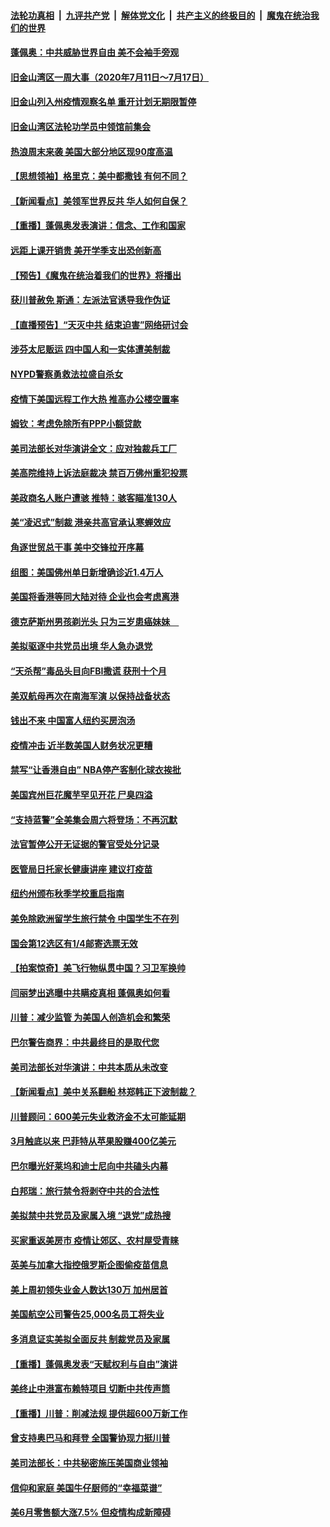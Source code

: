 ####  [法轮功真相](../../../../basic/blob/master/README.md?t=07181731) &nbsp;|&nbsp; [九评共产党](../../../../9ping.md/blob/master/README.md?t=07181731) &nbsp;|&nbsp; [解体党文化](../../../../jtdwh.md/blob/master/README.md?t=07181731)  &nbsp;|&nbsp; [共产主义的终极目的](../../../../gczydzjmd.md/blob/master/README.md?t=07181731) &nbsp;|&nbsp; [魔鬼在统治我们的世界](../../../../mgztzwmdsj.md/blob/master/README.md?t=07181731) 

#### [蓬佩奥：中共威胁世界自由 美不会袖手旁观](../pages/nsc412/n12265280.md?t=07181731) 

#### [旧金山湾区一周大事（2020年7月11日〜7月17日）](../pages/nsc412/n12265259.md?t=07181731) 

#### [旧金山列入州疫情观察名单  重开计划无期限暂停](../pages/nsc412/n12265226.md?t=07181731) 

#### [旧金山湾区法轮功学员中领馆前集会](../pages/nsc412/n12265087.md?t=07181731) 

#### [热浪周末来袭 美国大部分地区现90度高温](../pages/nsc412/n12264761.md?t=07181731) 

#### [【思想领袖】格里克：美中都撒钱 有何不同？](../pages/nsc412/n12173862.md?t=07181731) 

#### [【新闻看点】美领军世界反共 华人如何自保？](../pages/nsc412/n12264447.md?t=07181731) 

#### [【重播】蓬佩奥发表演讲：信念、工作和国家](../pages/nsc412/n12263302.md?t=07181731) 

#### [远距上课开销贵 美开学季支出恐创新高](../pages/nsc412/n12264580.md?t=07181731) 

#### [【预告】《魔鬼在统治着我们的世界》将播出](../pages/nsc412/n12255982.md?t=07181731) 

#### [获川普赦免 斯通：左派法官诱导我作伪证](../pages/nsc412/n12264432.md?t=07181731) 

#### [【直播预告】“天灭中共 结束迫害”网络研讨会](../pages/nsc412/n12264531.md?t=07181731) 

#### [涉芬太尼贩运 四中国人和一实体遭美制裁](../pages/nsc412/n12264427.md?t=07181731) 

#### [NYPD警察勇救法拉盛自杀女](../pages/nsc412/n12264295.md?t=07181731) 

#### [疫情下美国远程工作大热 推高办公楼空置率](../pages/nsc412/n12264278.md?t=07181731) 

#### [姆钦：考虑免除所有PPP小额贷款](../pages/nsc412/n12264121.md?t=07181731) 

#### [美司法部长对华演讲全文：应对独裁兵工厂](../pages/nsc412/n12263972.md?t=07181731) 

#### [美高院维持上诉法庭裁决 禁百万佛州重犯投票](../pages/nsc412/n12264145.md?t=07181731) 

#### [美政商名人账户遭骇 推特：骇客瞄准130人](../pages/nsc412/n12263707.md?t=07181731) 

#### [美“凌迟式”制裁 港亲共高官承认寒蝉效应](../pages/nsc412/n12264061.md?t=07181731) 

#### [角逐世贸总干事 美中交锋拉开序幕](../pages/nsc412/n12263815.md?t=07181731) 

#### [组图：美国佛州单日新增确诊近1.4万人](../pages/nsc412/n12263366.md?t=07181731) 

#### [美国将香港等同大陆对待 企业也会考虑离港](../pages/nsc412/n12263841.md?t=07181731) 

#### [德克萨斯州男孩剃光头 只为三岁患癌妹妹　](../pages/nsc412/n12261914.md?t=07181731) 

#### [美拟驱逐中共党员出境  华人急办退党](../pages/nsc412/n12262516.md?t=07181731) 

#### [“天杀帮”毒品头目向FBI撒谎 获刑十个月](../pages/nsc412/n12262508.md?t=07181731) 

#### [美双航母再次在南海军演 以保持战备状态](../pages/nsc412/n12263383.md?t=07181731) 

#### [钱出不来 中国富人纽约买房泡汤](../pages/nsc412/n12262593.md?t=07181731) 

#### [疫情冲击 近半数美国人财务状况更糟](../pages/nsc412/n12263334.md?t=07181731) 

#### [禁写“让香港自由” NBA停产客制化球衣挨批](../pages/nsc412/n12263127.md?t=07181731) 

#### [美国宾州巨花魔芋罕见开花 尸臭四溢](../pages/nsc412/n12263076.md?t=07181731) 

#### [“支持蓝警”全美集会周六将登场：不再沉默](../pages/nsc412/n12262743.md?t=07181731) 

#### [法官暂停公开无证据的警官受处分记录](../pages/nsc412/n12262521.md?t=07181731) 

#### [医管局日托家长健康讲座 建议打疫苗](../pages/nsc412/n12262598.md?t=07181731) 

#### [纽约州颁布秋季学校重启指南](../pages/nsc412/n12262585.md?t=07181731) 

#### [美免除欧洲留学生旅行禁令 中国学生不在列](../pages/nsc412/n12262630.md?t=07181731) 

#### [国会第12选区有1/4邮寄选票无效](../pages/nsc412/n12262583.md?t=07181731) 

#### [【拍案惊奇】美飞行物纵贯中国？习卫军换帅](../pages/nsc412/n12262420.md?t=07181731) 

#### [闫丽梦出逃曝中共瞒疫真相 蓬佩奥如何看](../pages/nsc412/n12262248.md?t=07181731) 

#### [川普：减少监管 为美国人创造机会和繁荣](../pages/nsc412/n12262306.md?t=07181731) 

#### [巴尔警告商界：中共最终目的是取代您](../pages/nsc412/n12262126.md?t=07181731) 

#### [美司法部长对华演讲：中共本质从未改变](../pages/nsc412/n12261835.md?t=07181731) 

#### [【新闻看点】美中关系翻船 林郑韩正下波制裁？](../pages/nsc412/n12261937.md?t=07181731) 

#### [川普顾问：600美元失业救济金不太可能延期](../pages/nsc412/n12261868.md?t=07181731) 

#### [3月触底以来 巴菲特从苹果股赚400亿美元](../pages/nsc412/n12261852.md?t=07181731) 

#### [巴尔曝光好莱坞和迪士尼向中共磕头内幕](../pages/nsc412/n12261646.md?t=07181731) 

#### [白邦瑞：旅行禁令将剥夺中共的合法性](../pages/nsc412/n12261893.md?t=07181731) 

#### [美拟禁中共党员及家属入境 “退党”成热搜](../pages/nsc412/n12261905.md?t=07181731) 

#### [买家重返美房市 疫情让郊区、农村屋受青睐](../pages/nsc412/n12261527.md?t=07181731) 

#### [英美与加拿大指控俄罗斯企图偷疫苗信息](../pages/nsc412/n12261826.md?t=07181731) 

#### [美上周初领失业金人数达130万 加州居首](../pages/nsc412/n12261188.md?t=07181731) 

#### [美国航空公司警告25,000名员工将失业](../pages/nsc412/n12261545.md?t=07181731) 

#### [多消息证实美拟全面反共 制裁党员及家属](../pages/nsc412/n12261505.md?t=07181731) 

#### [【重播】蓬佩奥发表“天赋权利与自由”演讲](../pages/nsc412/n12259340.md?t=07181731) 

#### [美终止中港富布赖特项目 切断中共传声筒](../pages/nsc412/n12261266.md?t=07181731) 

#### [【重播】川普：削减法规 提供超600万新工作](../pages/nsc412/n12259335.md?t=07181731) 

#### [曾支持奥巴马和拜登 全国警协现力挺川普](../pages/nsc412/n12261092.md?t=07181731) 

#### [美司法部长：中共秘密施压美国商业领袖](../pages/nsc412/n12261127.md?t=07181731) 

#### [信仰和家庭 美国牛仔厨师的“幸福菜谱”](../pages/nsc412/n12260836.md?t=07181731) 

#### [美6月零售额大涨7.5% 但疫情构成新障碍](../pages/nsc412/n12260823.md?t=07181731) 

